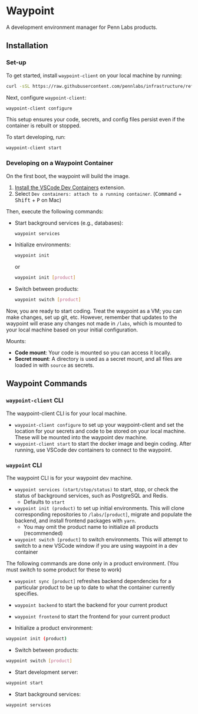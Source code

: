 # Waypoint

A development environment manager for Penn Labs products.

## Installation

### Set-up

To get started, install `waypoint-client` on your local machine by running:

```bash
curl -sSL https://raw.githubusercontent.com/pennlabs/infrastructure/refs/heads/add-waypoint/docker/waypoint/install.sh | sudo bash
```

Next, configure `waypoint-client`:

```bash
waypoint-client configure
```

This setup ensures your code, secrets, and config files persist even if the container is rebuilt or stopped.

To start developing, run:

```bash
waypoint-client start
```

### Developing on a Waypoint Container

On the first boot, the waypoint will build the image.

1. [Install the VSCode Dev Containers](https://marketplace.visualstudio.com/items?itemName=ms-vscode-remote.remote-containers) extension.
2. Select `Dev containers: attach to a running container`. (<kbd>Command</kbd> + <kbd>Shift</kbd> + <kbd>P</kbd> on Mac)

Then, execute the following commands:

- Start background services (e.g., databases):

  ```bash
  waypoint services
  ```

- Initialize environments:

  ```bash
  waypoint init
  ```

  or

  ```bash
  waypoint init [product]
  ```

- Switch between products:

  ```bash
  waypoint switch [product]
  ```

Now, you are ready to start coding. Treat the waypoint as a VM; you can make changes, set up git, etc. However, remember that updates to the waypoint will erase any changes not made in `/labs`, which is mounted to your local machine based on your initial configuration.

Mounts:

- **Code mount**: Your code is mounted so you can access it locally.
- **Secret mount**: A directory is used as a secret mount, and all files are loaded in with `source` as secrets.

## Waypoint Commands

### `waypoint-client` CLI

The waypoint-client CLI is for your local machine.

- `waypoint-client configure` to set up your waypoint-client and set the location for your secrets and code to be stored on your local machine. These will be mounted into the waypoint dev machine.
- `waypoint-client start` to start the docker image and begin coding. After running, use VSCode dev containers to connect to the waypoint.

### `waypoint` CLI

The waypoint CLI is for your waypoint dev machine.

- `waypoint services (start/stop/status)` to start, stop, or check the status of background services, such as PostgreSQL and Redis.
  - Defaults to `start`
- `waypoint init (product)` to set up initial environments. This will clone corresponding repositories to `/labs/[product]`, migrate and populate the backend, and install frontend packages with `yarn`.
  - You may omit the product name to initialize all products (recommended)
- `waypoint switch [product]` to switch environments. This will attempt to switch to a new VSCode window if you are using waypoint in a dev container

The following commands are done only in a product environment. (You must switch to some product for these to work)

- `waypoint sync [product]` refreshes backend dependencies for a particular product to be up to date to what the container currently specifies.
- `waypoint backend` to start the backend for your current product
- `waypoint frontend` to start the frontend for your current product

- Initialize a product environment:

```bash
waypoint init (product)
```

- Switch between products:

```bash
waypoint switch [product]
```

- Start development server:

```bash
waypoint start
```

- Start background services:

```bash
waypoint services
```
